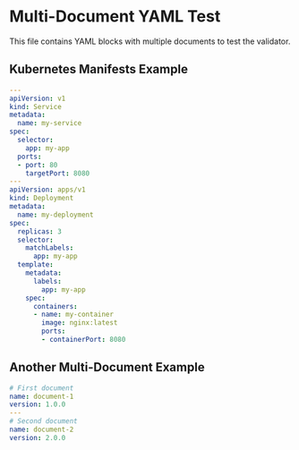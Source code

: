 # Multi-Document YAML Test

This file contains YAML blocks with multiple documents to test the validator.

## Kubernetes Manifests Example

```yaml
---
apiVersion: v1
kind: Service
metadata:
  name: my-service
spec:
  selector:
    app: my-app
  ports:
  - port: 80
    targetPort: 8080
---
apiVersion: apps/v1
kind: Deployment
metadata:
  name: my-deployment
spec:
  replicas: 3
  selector:
    matchLabels:
      app: my-app
  template:
    metadata:
      labels:
        app: my-app
    spec:
      containers:
      - name: my-container
        image: nginx:latest
        ports:
        - containerPort: 8080
```

## Another Multi-Document Example

```yaml
# First document
name: document-1
version: 1.0.0
---
# Second document
name: document-2
version: 2.0.0
```
